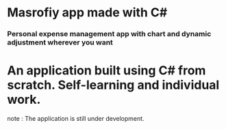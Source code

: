 # Masrofiy app made with C#
### Personal expense management app with chart and dynamic adjustment wherever you want
# An application built using C# from scratch. Self-learning and individual work.

note : The application is still under development.
